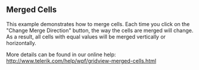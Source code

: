 ## Merged Cells
This example demonstrates how to merge cells. Each time you click on the "Change Merge Direction" button, the way the cells are merged will change. 
As a result, all cells with equal values will be merged vertically or horizontally. 

More details can be found in our online help:
http://www.telerik.com/help/wpf/gridview-merged-cells.html

[//]: <KeyWords: merged, cells, horizontal, vertical>